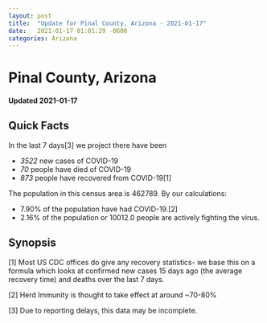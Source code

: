 ```yaml
---
layout: post
title:  "Update for Pinal County, Arizona - 2021-01-17"
date:   2021-01-17 01:01:29 -0600
categories: Arizona
---
```


# Pinal County, Arizona
#### Updated 2021-01-17

## Quick Facts

In the last 7 days[3] we project there have been
- *3522* new cases of COVID-19
- *70* people have died of COVID-19
- *873* people have recovered from COVID-19[1]

The population in this census area is 462789. By our calculations:
- 7.90% of the population have had COVID-19.[2]
- 2.16% of the population or 10012.0 people are actively fighting the virus.

## Synopsis




[1] Most US CDC offices do give any recovery statistics- we base this on a formula which looks at confirmed new cases
15 days ago (the average recovery time) and deaths over the last 7 days.

[2] Herd Immunity is thought to take effect at around ~70-80%

[3] Due to reporting delays, this data may be incomplete.
 
    